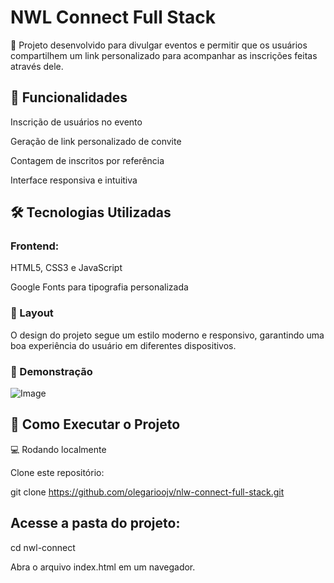 # NWL Connect Full Stack

🚀 Projeto desenvolvido para divulgar eventos e permitir que os usuários compartilhem um link personalizado para acompanhar as inscrições feitas através dele.

## 📌 Funcionalidades

Inscrição de usuários no evento

Geração de link personalizado de convite

Contagem de inscritos por referência

Interface responsiva e intuitiva

## 🛠️ Tecnologias Utilizadas

### Frontend:

HTML5, CSS3 e JavaScript

Google Fonts para tipografia personalizada

### 🎨 Layout

O design do projeto segue um estilo moderno e responsivo, garantindo uma boa experiência do usuário em diferentes dispositivos.

### 📸 Demonstração
![Image](https://github.com/user-attachments/assets/2205abee-445b-4901-8e77-fe4904060810)

## 🚀 Como Executar o Projeto

💻 Rodando localmente

Clone este repositório:

git clone https://github.com/olegarioojv/nlw-connect-full-stack.git

## Acesse a pasta do projeto:

cd nwl-connect

Abra o arquivo index.html em um navegador.
